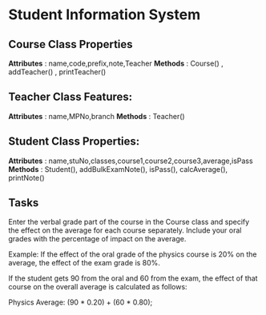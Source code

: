 # Student Information System
## Course Class Properties
**Attributes** : name,code,prefix,note,Teacher
**Methods** : Course() , addTeacher() , printTeacher()
## Teacher Class Features:
**Attributes** : name,MPNo,branch
**Methods** : Teacher()
## Student Class Properties:
**Attributes** : name,stuNo,classes,course1,course2,course3,average,isPass
**Methods** : Student(), addBulkExamNote(), isPass(), calcAverage(), printNote()

## Tasks
Enter the verbal grade part of the course in the Course class and specify the effect on the average for each course separately. Include your oral grades with the percentage of impact on the average.

Example: If the effect of the oral grade of the physics course is 20% on the average, the effect of the exam grade is 80%.

If the student gets 90 from the oral and 60 from the exam, the effect of that course on the overall average is calculated as follows:

Physics Average: (90 * 0.20) + (60 * 0.80);